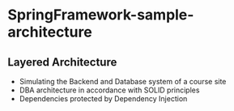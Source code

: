 # SpringFramework-sample-architecture

## Layered Architecture
- Simulating the Backend and Database system of a course site
- DBA architecture in accordance with SOLID principles
- Dependencies protected by Dependency Injection 
